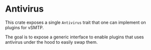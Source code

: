 # Antivirus

This crate exposes a single `Antivirus` trait that one can implement on plugins for vSMTP.

The goal is to expose a generic interface to enable plugins that uses antivirus under the hood
to easily swap them.
